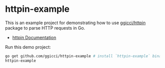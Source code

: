 # httpin-example

This is an example project for demonstrating how to use [ggicci/httpin](https://github.com/ggicci/httpin) package to parse HTTP requests in Go.

- [httpin Documentation](https://ggicci.github.io/httpin/)

Run this demo project:

```bash
go get github.com/ggicci/httpin-example # install `httpin-example` binary locally
httpin-example
```
